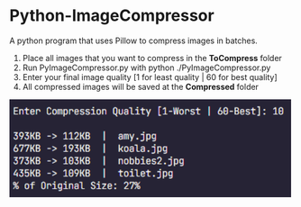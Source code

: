 # Python-ImageCompressor
A python program that uses Pillow to compress images in batches.

1. Place all images that you want to compress in the **ToCompress** folder
2. Run PyImageCompressor.py with python ./PyImageCompressor.py
3. Enter your final image quality [1 for least quality | 60 for best quality]
4. All compressed images will be saved at the **Compressed** folder

<img src="Example.png" width="500">